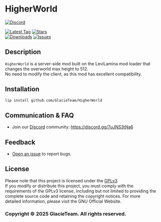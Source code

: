 # HigherWorld

[![Discord](https://img.shields.io/discord/1346034987136192523?style=for-the-badge&logo=discord)](https://discord.gg/7uJNS3tNa6)

[![Latest Tag](https://img.shields.io/github/v/tag/GlacieTeam/HigherWorld?label=Latest%20Tag&style=for-the-badge)](https://github.com/GlacieTeam/HigherWorld/releases)
[![Stars](https://img.shields.io/github/stars/GlacieTeam/HigherWorld.svg?style=for-the-badge)](https://github.com/GlacieTeam/HigherWorld/stargazers)  
[![Downloads](https://img.shields.io/github/downloads/GlacieTeam/HigherWorld/total?style=for-the-badge&color=%2300ff00)](https://github.com/GlacieTeam/HigherWorld/releases)
[![Issues](https://img.shields.io/github/issues/GlacieTeam/HigherWorld.svg?style=for-the-badge)](https://github.com/GlacieTeam/HigherWorld/issues)

## Description
`HigherWorld` is a server-side mod built on the LeviLamina mod loader that changes the overworld max height to 512.  
No need to modify the client, as this mod has excellent compatibility.

## Installation

```bash
lip install github.com/GlacieTeam/HigherWorld
```

## Communication & FAQ
- Join our [Discord](https://discord.gg/7uJNS3tNa6) community: https://discord.gg/7uJNS3tNa6

## Feedback
- [Open an issue](https://github.com/GlacieTeam/HigherWorld/issues) to report bugs.

## License
Please note that this project is licensed under the [GPLv3](LICENSE).   
If you modify or distribute this project, you must comply with the requirements of the GPLv3 license, including but not limited to providing the complete source code and retaining the copyright notices. For more detailed information, please visit the GNU Official Website.

### Copyright © 2025 GlacieTeam. All rights reserved.
